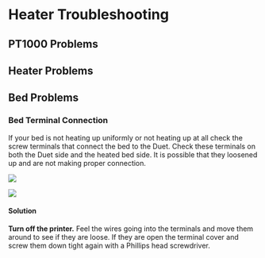 # Heater Troubleshooting

## PT1000 Problems

## Heater Problems

## Bed Problems

### Bed Terminal Connection

If your bed is not heating up uniformly or not heating up at all check the screw terminals that connect the bed to the Duet. Check these terminals on both the Duet side and the heated bed side. It is possible that they loosened up and are not making proper connection. 

![](../.gitbook/assets/heatedbedterminals.jpg)

![](../.gitbook/assets/duetheatedbedterminals.jpg)

#### Solution

**Turn off the printer.** Feel the wires going into the terminals and move them around to see if they are loose. If they are open the terminal cover and screw them down tight again with a Phillips head screwdriver.


